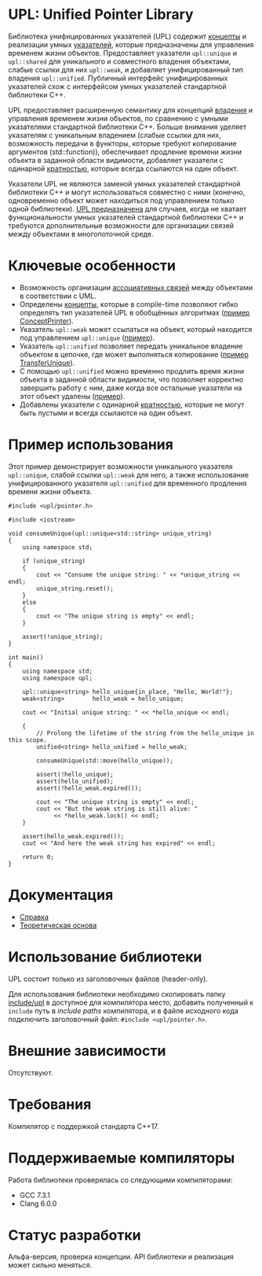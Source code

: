 ﻿# UPL: Unified Pointer Library

Библиотека унифицированных указателей (UPL) содержит [концепты](Reference.md#Концепты-указателей) и реализации умных [указателей](Reference.md#Указатели), которые предназначены для управления временем жизни объектов. Предоставляет указатели `upl::unique` и `upl::shared` для уникального и совместного владения объектами, слабые ссылки для них `upl::weak`, и добавляет унифицированный тип владения `upl::unified`. Публичный интерфейс унифицированных указателей схож с интерфейсом умных указателей стандартной библиотеки C++.

UPL предоставляет расширенную семантику для концепций [владения](TheoreticalBasis.md#Владение) и управления временем жизни объектов, по сравнению с умными указателями стандартной библиотеки C++. Больше внимания уделяет указателям с уникальным владением (слабые ссылки для них, возможность передачи в функторы, которые требуют копирование аргументов (std::function)), обеспечивает продление времени жизни объекта в заданной области видимости, добавляет указатели с одинарной [кратностью](TheoreticalBasis.md#Кратность), которые всегда ссылаются на один объект.

Указатели UPL не являются заменой умных указателей стандартной библиотеки C++ и могут использоваться совместно с ними (конечно, одновременно объект может находиться под управлением только одной библиотеки). [UPL предназначена](Reference.md#Область-применения) для случаев, когда не хватает функциональности умных указателей стандартной библиотеки C++ и требуются дополнительные возможности для организации связей между объектами в многопоточной среде.

# Ключевые особенности

* Возможность организации [ассоциативных связей](TheoreticalBasis.md#Ассоциативные-связи) между объектами в соответствии с UML.
* Определены [концепты](Reference.md#Концепты-указателей), которые в compile-time позволяют гибко определять тип указателей UPL в обобщённых алгоритмах ([пример ConceptPrinter](https://gitlab.com/UnifiedPointers/Example/ConceptPrinter/blob/master/src/main.cpp)).
* Указатель `upl::weak` может ссылаться на объект, который находится под управлением `upl::unique` ([пример](#Пример-использования)).
* Указатель `upl::unified` позволяет передать уникальное владение объектом в цепочке, где может выполняться копирование ([пример TransferUnique](https://gitlab.com/UnifiedPointers/Example/TransferUnique/blob/master/src/main.cpp)).
* С помощью `upl::unified` можно временно продлить время жизни объекта в заданной области видимости, что позволяет корректно завершить работу с ним, даже когда все остальные указатели на этот объект удалены ([пример](#Пример-использования)).
* Добавлены указатели с одинарной [кратностью](TheoreticalBasis.md#Кратность), которые не могут быть пустыми и всегда ссылаются на один объект.

# Пример использования

Этот пример демонстрирует возможности уникального указателя `upl::unique`, слабой ссылки `upl::weak` для него, а также использование унифицированного указателя `upl::unified` для временного продления времени жизни объекта.

```
#include <upl/pointer.h>

#include <iostream>

void consumeUnique(upl::unique<std::string> unique_string)
{
    using namespace std;

    if (unique_string)
    {
        cout << "Consume the unique string: " << *unique_string << endl;
        unique_string.reset();
    }
    else
    {
        cout << "The unique string is empty" << endl;
    }

    assert(!unique_string);
}

int main()
{
    using namespace std;
    using namespace upl;

    upl::unique<string> hello_unique{in_place, "Hello, World!"};
    weak<string>        hello_weak = hello_unique;

    cout << "Initial unique string: " << *hello_unique << endl;

    {
        // Prolong the lifetime of the string from the hello_unique in this scope.
        unified<string> hello_unified = hello_weak;

        consumeUnique(std::move(hello_unique));

        assert(!hello_unique);
        assert(hello_unified);
        assert(!hello_weak.expired());

        cout << "The unique string is empty" << endl;
        cout << "But the weak string is still alive: "
             << *hello_weak.lock() << endl;
    }

    assert(hello_weak.expired());
    cout << "And here the weak string has expired" << endl;

    return 0;
}
```

# Документация

* [Справка](Reference.md)
* [Теоретическая основа](TheoreticalBasis.md)

# Использование библиотеки

UPL состоит только из заголовочных файлов (header-only).

Для использования библиотеки необходимо скопировать папку [include/upl](include/upl) в доступное для компилятора место, добавить полученный к `include` путь в *include paths* компилятора, и в файле исходного кода подключить заголовочный файл: `#include <upl/pointer.h>`.

# Внешние зависимости

Отсутствуют.

# Требования

Компилятор с поддержкой стандарта C++17.

# Поддерживаемые компиляторы

Работа библиотеки проверялась со следующими компиляторами:
* GCC 7.3.1
* Clang 6.0.0

# Статус разработки

Альфа-версия, проверка концепции. API библиотеки и реализация может сильно меняться.
